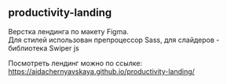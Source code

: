 ## productivity-landing

Верстка лендинга по макету Figma.  
Для стилей использован препроцессор Sass, для слайдеров - библиотека Swiper js

Посмотреть лендинг можно по ссылке: https://aidachernyavskaya.github.io/productivity-landing/
